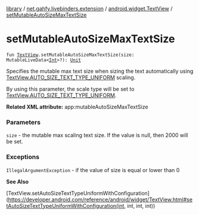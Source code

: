 [library](../../index.md) / [net.gahfy.livebinders.extension](../index.md) / [android.widget.TextView](index.md) / [setMutableAutoSizeMaxTextSize](./set-mutable-auto-size-max-text-size.md)

# setMutableAutoSizeMaxTextSize

`fun `[`TextView`](https://developer.android.com/reference/android/widget/TextView.html)`.setMutableAutoSizeMaxTextSize(size: MutableLiveData<`[`Int`](https://kotlinlang.org/api/latest/jvm/stdlib/kotlin/-int/index.html)`>?): `[`Unit`](https://kotlinlang.org/api/latest/jvm/stdlib/kotlin/-unit/index.html)

Specifies the mutable max text size when sizing the text automatically using
[TextView.AUTO_SIZE_TEXT_TYPE_UNIFORM](https://developer.android.com/reference/android/widget/TextView.html#AUTO_SIZE_TEXT_TYPE_UNIFORM) scaling.

By using this parameter, the scale type will be set to [TextView.AUTO_SIZE_TEXT_TYPE_UNIFORM](https://developer.android.com/reference/android/widget/TextView.html#AUTO_SIZE_TEXT_TYPE_UNIFORM).

**Related XML attribute:** app:mutableAutoSizeMaxTextSize

### Parameters

`size` - the mutable max scaling text size. If the value is null, then 2000 will be set.

### Exceptions

`IllegalArgumentException` - if the value of size is equal or lower than 0

**See Also**

[TextView.setAutoSizeTextTypeUniformWithConfiguration](https://developer.android.com/reference/android/widget/TextView.html#setAutoSizeTextTypeUniformWithConfiguration(int, int, int, int))

